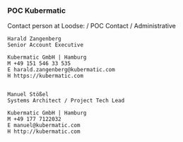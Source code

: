 ### POC Kubermatic

Contact person at Loodse: / POC Contact / Administrative

```
Harald Zangenberg
Senior Account Executive

Kubermatic GmbH | Hamburg
M +49 151 546 33 535 
E harald.zangenberg@kubermatic.com 
H https://kubermatic.com


Manuel Stößel
Systems Architect / Project Tech Lead

Kubermatic GmbH | Hamburg
M +49 177 7122032 
E manuel@kubermatic.com
H http://kubermatic.com
```


